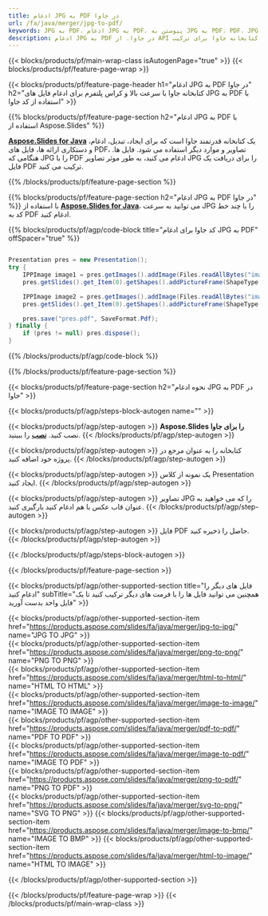 ```yaml
---
title: ادغام JPG به PDF در جاوا
url: /fa/java/merger/jpg-to-pdf/
keywords: JPG به PDF، ادغام JPG به PDF، پیوستن به JPG به PDF، PDF، JPG، Java API، کتابخانه جاوا
description: ادغام JPG به PDF در جاوا. از API کتابخانه جاوا برای ترکیب JPG و PDF استفاده کنید
---
```


{{< blocks/products/pf/main-wrap-class isAutogenPage="true" >}}
{{< blocks/products/pf/feature-page-wrap >}}

{{< blocks/products/pf/feature-page-header h1="ادغام JPG به PDF در جاوا" h2="کتابخانه جاوا با سرعت بالا و کراس پلتفرم برای ادغام فایل های JPG به PDF با استفاده از کد جاوا" >}}

{{% blocks/products/pf/feature-page-section h2="ادغام JPG به PDF با استفاده از Aspose.Slides" %}}

[**Aspose.Slides for Java**](https://products.aspose.com/slides/fa/java/) یک کتابخانه قدرتمند جاوا است که برای ایجاد، تبدیل، ادغام، و دستکاری ارائه ها، فایل های PDF، تصاویر و موارد دیگر استفاده می شود. فایل ها. هنگامی که JPG را با PDF ادغام می کنید، به طور موثر تصاویر JPG را برای دریافت یک فایل PDF ترکیب می کنید.

{{% /blocks/products/pf/feature-page-section %}}




{{% blocks/products/pf/feature-page-section  h2="ادغام JPG به PDF در جاوا" %}}
با استفاده از [**Aspose.Slides for Java**](https://products.aspose.com/slides/fa/java/)، می توانید به سرعت JPG را با چند خط کد به PDF ادغام کنید.

{{% blocks/products/pf/agp/code-block title="کد جاوا برای ادغام JPG به PDF" offSpacer="true" %}}
```java

Presentation pres = new Presentation();
try {
    IPPImage image1 = pres.getImages().addImage(Files.readAllBytes("image1.jpg"));
    pres.getSlides().get_Item(0).getShapes().addPictureFrame(ShapeType.Rectangle, 0, 0, 100, 100, image1);

    IPPImage image2 = pres.getImages().addImage(Files.readAllBytes("image2.jpg"));
    pres.getSlides().get_Item(0).getShapes().addPictureFrame(ShapeType.Rectangle, 0, 200, 100, 100, image2);

    pres.save("pres.pdf", SaveFormat.Pdf);
} finally {
    if (pres != null) pres.dispose();
}
```
{{% /blocks/products/pf/agp/code-block %}}

{{% /blocks/products/pf/feature-page-section %}}




{{< blocks/products/pf/feature-page-section  h2="نحوه ادغام JPG به PDF در جاوا" >}}


{{< blocks/products/pf/agp/steps-block-autogen name="" >}}


{{< blocks/products/pf/agp/step-autogen >}}
**Aspose.Slides را برای جاوا** نصب کنید. [**نصب**](https://docs.aspose.com/slides/java/installation/) را ببینید.
{{< /blocks/products/pf/agp/step-autogen >}}

{{< blocks/products/pf/agp/step-autogen >}}
کتابخانه را به عنوان مرجع در پروژه خود اضافه کنید.
{{< /blocks/products/pf/agp/step-autogen >}}

{{< blocks/products/pf/agp/step-autogen >}}
یک نمونه از کلاس Presentation ایجاد کنید.
{{< /blocks/products/pf/agp/step-autogen >}}

{{< blocks/products/pf/agp/step-autogen >}}
تصاویر JPG را که می خواهید به عنوان قاب عکس با هم ادغام کنید بارگیری کنید.
{{< /blocks/products/pf/agp/step-autogen >}}

{{< blocks/products/pf/agp/step-autogen >}}
فایل PDF حاصل را ذخیره کنید.
{{< /blocks/products/pf/agp/step-autogen >}}


{{< /blocks/products/pf/agp/steps-block-autogen >}}


{{< /blocks/products/pf/feature-page-section >}}




{{< blocks/products/pf/agp/other-supported-section title="فایل های دیگر را ادغام کنید" subTitle="همچنین می توانید فایل ها را با فرمت های دیگر ترکیب کنید تا یک فایل واحد بدست آورید" >}}

{{< blocks/products/pf/agp/other-supported-section-item href="https://products.aspose.com/slides/fa/java/merger/jpg-to-jpg/" name="JPG TO JPG" >}}  
{{< blocks/products/pf/agp/other-supported-section-item href="https://products.aspose.com/slides/fa/java/merger/png-to-png/" name="PNG TO PNG" >}}  
{{< blocks/products/pf/agp/other-supported-section-item href="https://products.aspose.com/slides/fa/java/merger/html-to-html/" name="HTML TO HTML" >}}  
{{< blocks/products/pf/agp/other-supported-section-item href="https://products.aspose.com/slides/fa/java/merger/image-to-image/" name="IMAGE TO IMAGE" >}}  
{{< blocks/products/pf/agp/other-supported-section-item href="https://products.aspose.com/slides/fa/java/merger/pdf-to-pdf/" name="PDF TO PDF" >}}  
{{< blocks/products/pf/agp/other-supported-section-item href="https://products.aspose.com/slides/fa/java/merger/image-to-pdf/" name="IMAGE TO PDF" >}}  
{{< blocks/products/pf/agp/other-supported-section-item href="https://products.aspose.com/slides/fa/java/merger/png-to-pdf/" name="PNG TO PDF" >}}  
{{< blocks/products/pf/agp/other-supported-section-item href="https://products.aspose.com/slides/fa/java/merger/svg-to-png/" name="SVG TO PNG" >}} 
{{< blocks/products/pf/agp/other-supported-section-item href="https://products.aspose.com/slides/fa/java/merger/image-to-bmp/" name="IMAGE TO BMP" >}} 
{{< blocks/products/pf/agp/other-supported-section-item href="https://products.aspose.com/slides/fa/java/merger/html-to-image/" name="HTML TO IMAGE" >}}  
  


{{< /blocks/products/pf/agp/other-supported-section >}}

{{< /blocks/products/pf/feature-page-wrap >}}
{{< /blocks/products/pf/main-wrap-class >}}